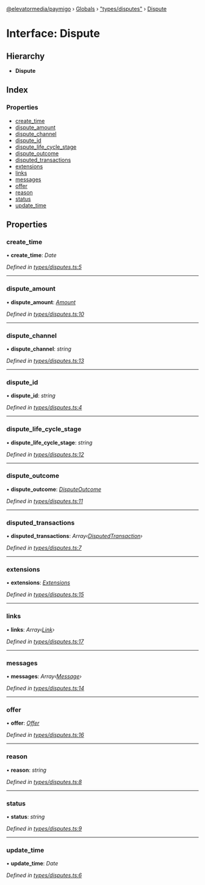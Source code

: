 [@elevatormedia/paymigo](../README.md) › [Globals](../globals.md) › ["types/disputes"](../modules/_types_disputes_.md) › [Dispute](_types_disputes_.dispute.md)

# Interface: Dispute

## Hierarchy

-   **Dispute**

## Index

### Properties

-   [create_time](_types_disputes_.dispute.md#create_time)
-   [dispute_amount](_types_disputes_.dispute.md#dispute_amount)
-   [dispute_channel](_types_disputes_.dispute.md#dispute_channel)
-   [dispute_id](_types_disputes_.dispute.md#dispute_id)
-   [dispute_life_cycle_stage](_types_disputes_.dispute.md#dispute_life_cycle_stage)
-   [dispute_outcome](_types_disputes_.dispute.md#dispute_outcome)
-   [disputed_transactions](_types_disputes_.dispute.md#disputed_transactions)
-   [extensions](_types_disputes_.dispute.md#extensions)
-   [links](_types_disputes_.dispute.md#links)
-   [messages](_types_disputes_.dispute.md#messages)
-   [offer](_types_disputes_.dispute.md#offer)
-   [reason](_types_disputes_.dispute.md#reason)
-   [status](_types_disputes_.dispute.md#status)
-   [update_time](_types_disputes_.dispute.md#update_time)

## Properties

### create_time

• **create_time**: _Date_

_Defined in [types/disputes.ts:5](https://github.com/ELEVATORmedia/paymigo/blob/56771c5/src/types/disputes.ts#L5)_

---

### dispute_amount

• **dispute_amount**: _[Amount](_types_common_.amount.md)_

_Defined in [types/disputes.ts:10](https://github.com/ELEVATORmedia/paymigo/blob/56771c5/src/types/disputes.ts#L10)_

---

### dispute_channel

• **dispute_channel**: _string_

_Defined in [types/disputes.ts:13](https://github.com/ELEVATORmedia/paymigo/blob/56771c5/src/types/disputes.ts#L13)_

---

### dispute_id

• **dispute_id**: _string_

_Defined in [types/disputes.ts:4](https://github.com/ELEVATORmedia/paymigo/blob/56771c5/src/types/disputes.ts#L4)_

---

### dispute_life_cycle_stage

• **dispute_life_cycle_stage**: _string_

_Defined in [types/disputes.ts:12](https://github.com/ELEVATORmedia/paymigo/blob/56771c5/src/types/disputes.ts#L12)_

---

### dispute_outcome

• **dispute_outcome**: _[DisputeOutcome](_types_disputes_.disputeoutcome.md)_

_Defined in [types/disputes.ts:11](https://github.com/ELEVATORmedia/paymigo/blob/56771c5/src/types/disputes.ts#L11)_

---

### disputed_transactions

• **disputed_transactions**: _Array‹[DisputedTransaction](_types_disputes_.disputedtransaction.md)›_

_Defined in [types/disputes.ts:7](https://github.com/ELEVATORmedia/paymigo/blob/56771c5/src/types/disputes.ts#L7)_

---

### extensions

• **extensions**: _[Extensions](_types_disputes_.extensions.md)_

_Defined in [types/disputes.ts:15](https://github.com/ELEVATORmedia/paymigo/blob/56771c5/src/types/disputes.ts#L15)_

---

### links

• **links**: _Array‹[Link](_types_common_.link.md)›_

_Defined in [types/disputes.ts:17](https://github.com/ELEVATORmedia/paymigo/blob/56771c5/src/types/disputes.ts#L17)_

---

### messages

• **messages**: _Array‹[Message](_types_disputes_.message.md)›_

_Defined in [types/disputes.ts:14](https://github.com/ELEVATORmedia/paymigo/blob/56771c5/src/types/disputes.ts#L14)_

---

### offer

• **offer**: _[Offer](_types_disputes_.offer.md)_

_Defined in [types/disputes.ts:16](https://github.com/ELEVATORmedia/paymigo/blob/56771c5/src/types/disputes.ts#L16)_

---

### reason

• **reason**: _string_

_Defined in [types/disputes.ts:8](https://github.com/ELEVATORmedia/paymigo/blob/56771c5/src/types/disputes.ts#L8)_

---

### status

• **status**: _string_

_Defined in [types/disputes.ts:9](https://github.com/ELEVATORmedia/paymigo/blob/56771c5/src/types/disputes.ts#L9)_

---

### update_time

• **update_time**: _Date_

_Defined in [types/disputes.ts:6](https://github.com/ELEVATORmedia/paymigo/blob/56771c5/src/types/disputes.ts#L6)_
